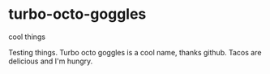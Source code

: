 # turbo-octo-goggles
cool things

Testing things. Turbo octo goggles is a cool name, thanks github.
Tacos are delicious and I'm hungry.
